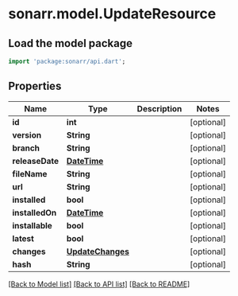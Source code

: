 # sonarr.model.UpdateResource

## Load the model package
```dart
import 'package:sonarr/api.dart';
```

## Properties
Name | Type | Description | Notes
------------ | ------------- | ------------- | -------------
**id** | **int** |  | [optional] 
**version** | **String** |  | [optional] 
**branch** | **String** |  | [optional] 
**releaseDate** | [**DateTime**](DateTime.md) |  | [optional] 
**fileName** | **String** |  | [optional] 
**url** | **String** |  | [optional] 
**installed** | **bool** |  | [optional] 
**installedOn** | [**DateTime**](DateTime.md) |  | [optional] 
**installable** | **bool** |  | [optional] 
**latest** | **bool** |  | [optional] 
**changes** | [**UpdateChanges**](UpdateChanges.md) |  | [optional] 
**hash** | **String** |  | [optional] 

[[Back to Model list]](../README.md#documentation-for-models) [[Back to API list]](../README.md#documentation-for-api-endpoints) [[Back to README]](../README.md)


